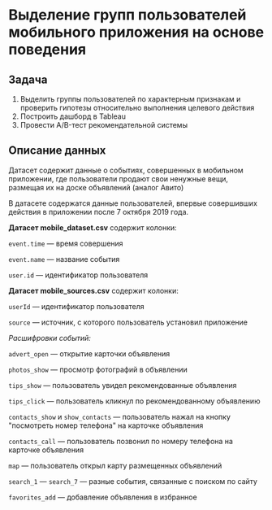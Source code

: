 # Выделение групп пользователей мобильного приложения на основе поведения


## Задача

1) Выделить группы пользователей по характерным признакам и проверить гипотезы относительно выполнения целевого действия
2) Построить дашборд в Tableau
3) Провести A/B-тест рекомендательной системы

## Описание данных

Датасет содержит данные о событиях, совершенных в мобильном приложении, где пользователи продают свои ненужные вещи, размещая их на доске объявлений (аналог Авито)

В датасете содержатся данные пользователей, впервые совершивших действия в приложении после 7 октября 2019 года.


**Датасет mobile_dataset.csv** содержит колонки:

`event.time` — время совершения

`event.name` — название события

`user.id` — идентификатор пользователя




**Датасет mobile_sources.csv** содержит колонки:

`userId` — идентификатор пользователя

`source` — источник, с которого пользователь установил приложение


*Расшифровки событий:*

`advert_open` — открытие карточки объявления

`photos_show` — просмотр фотографий в объявлении

`tips_show` — пользователь увидел рекомендованные объявления

`tips_click` — пользователь кликнул по рекомендованному объявлению

`contacts_show` и `show_contacts` — пользователь нажал на кнопку "посмотреть номер телефона" на карточке объявления

`contacts_call` — пользователь позвонил по номеру телефона на карточке объявления

`map` — пользователь открыл карту размещенных объявлений

`search_1` — `search_7` — разные события, связанные с поиском по сайту

`favorites_add` — добавление объявления в избранное

